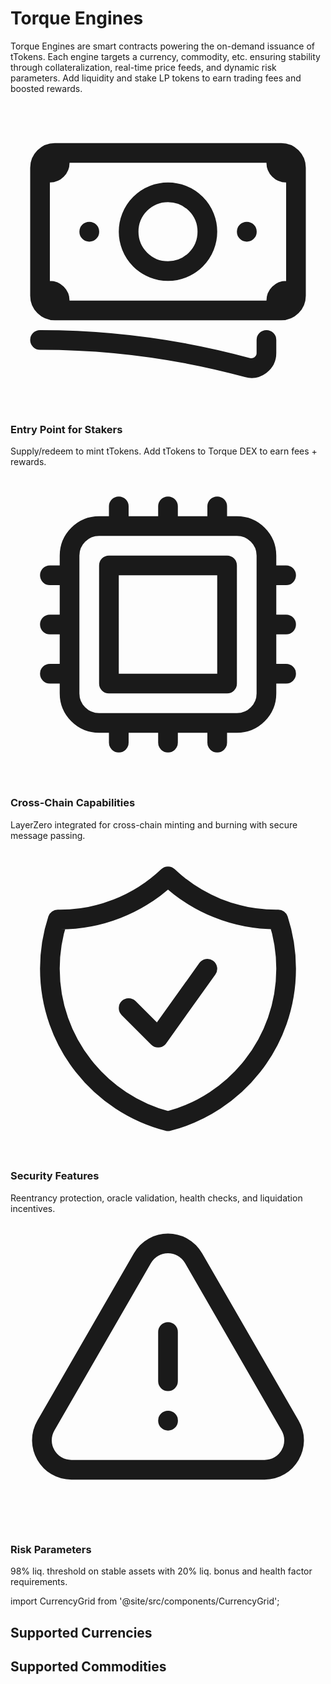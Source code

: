 # Torque Engines

<div class="intro-description">
Torque Engines are smart contracts powering the on-demand issuance of tTokens. Each engine targets a currency, commodity, etc. ensuring stability through collateralization, real-time price feeds, and dynamic risk parameters. Add liquidity and stake LP tokens to earn trading fees and boosted rewards.
</div>

<div class="features-grid">

<div class="feature-item">
  <div class="feature-header">
    <div class="feature-icon">
      <svg xmlns="http://www.w3.org/2000/svg" fill="none" viewBox="0 0 24 24" stroke-width="1.5" stroke="currentColor">
        <path stroke-linecap="round" stroke-linejoin="round" d="M2.25 18.75a60.07 60.07 0 0115.797 2.101c.727.198 1.453-.342 1.453-1.096V18.75M3.75 4.5v.75A.75.75 0 013 6h-.75m0 0v-.375c0-.621.504-1.125 1.125-1.125H20.25M2.25 6v9m18-10.5v.75c0 .414.336.75.75.75h.75m-1.5-1.5h.375c.621 0 1.125.504 1.125 1.125v9.75c0 .621-.504 1.125-1.125 1.125h-.375m1.5-1.5H21a.75.75 0 00-.75.75v.75m0 0H3.75m0 0h-.375a1.125 1.125 0 01-1.125-1.125V15m1.5 1.5v-.75A.75.75 0 003 15h-.75M15 10.5a3 3 0 11-6 0 3 3 0 016 0zm3 0h.008v.008H18V10.5zm-12 0h.008v.008H6V10.5z" />
      </svg>
    </div>
  </div>
  <div class="feature-content">
    <h3>Entry Point for Stakers</h3>
    <div class="feature-description">
      Supply/redeem to mint tTokens. Add tTokens to Torque DEX to earn fees + rewards.
    </div>
  </div>
</div>

<div class="feature-item">
  <div class="feature-header">
    <div class="feature-icon">
      <svg xmlns="http://www.w3.org/2000/svg" fill="none" viewBox="0 0 24 24" stroke-width="1.5" stroke="currentColor">
        <path stroke-linecap="round" stroke-linejoin="round" d="M8.25 3v1.5M4.5 8.25H3m18 0h-1.5M4.5 12H3m18 0h-1.5m-15 3.75H3m18 0h-1.5M8.25 19.5V21M12 3v1.5m0 15V21m3.75-18v1.5m0 15V21m-9-1.5h10.5a2.25 2.25 0 002.25-2.25V6.75a2.25 2.25 0 00-2.25-2.25H6.75A2.25 2.25 0 004.5 6.75v10.5a2.25 2.25 0 002.25 2.25zm.75-12h9v9h-9v-9z" />
      </svg>
    </div>
  </div>
  <div class="feature-content">
    <h3>Cross-Chain Capabilities</h3>
    <div class="feature-description">
      LayerZero integrated for cross-chain minting and burning with secure message passing.
    </div>
  </div>
</div>

<div class="feature-item">
  <div class="feature-header">
    <div class="feature-icon">
      <svg xmlns="http://www.w3.org/2000/svg" fill="none" viewBox="0 0 24 24" stroke-width="1.5" stroke="currentColor">
        <path stroke-linecap="round" stroke-linejoin="round" d="M9 12.75L11.25 15 15 9.75m-3-7.036A11.959 11.959 0 013.598 6 11.99 11.99 0 003 9.749c0 5.592 3.824 10.29 9 11.623 5.176-1.332 9-6.03 9-11.622 0-1.31-.21-2.571-.598-3.751h-.152c-3.196 0-6.1-1.248-8.25-3.285z" />
      </svg>
    </div>
  </div>
  <div class="feature-content">
    <h3>Security Features</h3>
    <div class="feature-description">
      Reentrancy protection, oracle validation, health checks, and liquidation incentives.
    </div>
  </div>
</div>

<div class="feature-item">
  <div class="feature-header">
    <div class="feature-icon">
      <svg xmlns="http://www.w3.org/2000/svg" fill="none" viewBox="0 0 24 24" stroke-width="1.5" stroke="currentColor">
        <path stroke-linecap="round" stroke-linejoin="round" d="M12 9v3.75m-9.303 3.376c-.866 1.5.217 3.374 1.948 3.374h14.71c1.73 0 2.813-1.874 1.948-3.374L13.949 3.378c-.866-1.5-3.032-1.5-3.898 0L2.697 16.126zM12 15.75h.007v.008H12v-.008z" />
      </svg>
    </div>
  </div>
  <div class="feature-content">
    <h3>Risk Parameters</h3>
    <div class="feature-description">
      98% liq. threshold on stable assets with 20% liq. bonus and health factor requirements.
    </div>
  </div>
</div>

</div>

import CurrencyGrid from '@site/src/components/CurrencyGrid';

## Supported Currencies

<CurrencyGrid type="currencies" />

## Supported Commodities

<CurrencyGrid type="commodities" /> 